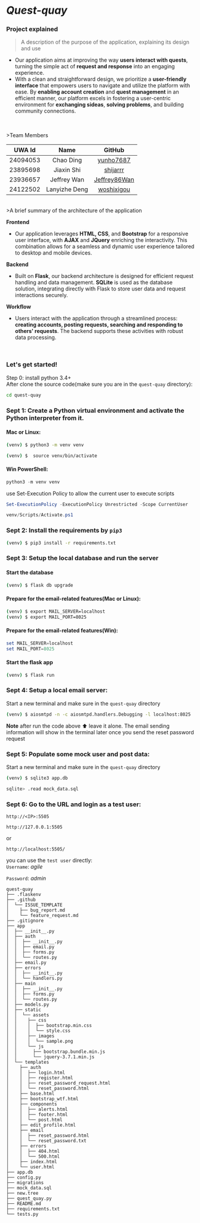 # *Quest-quay*

### Project explained
>A description of the purpose of the application, explaining its design and use
 - Our application aims at improving the way **users interact with quests**, turning the simple act of **request and response** into an engaging experience.
 - With a clean and straightforward design, we prioritize a **user-friendly interface** that empowers users to navigate and utilize the platform with ease. By **enabling account creation** and **quest management** in an efficient manner, our platform excels in fostering a user-centric environment for **exchanging sideas**, **solving problems**, and building community connections. 
<br /> 
<br />
 >Team Members   

|  UWA Id   | Name  | GitHub |
|  :----:  | :----:  | :----:  |
| 24094053  | Chao Ding |[yunho7687](https://github.com/yunho7687) |
| 23895698  | Jiaxin Shi |[shijarrr](https://github.com/shijarrr) |
| 23936657  | Jeffrey Wan |[Jeffrey86Wan](https://github.com/Jeffrey86Wan)|
| 24122502  | Lanyizhe Deng |[woshixigou](https://github.com/woshixigou)|
<br />
 >A brief summary of the architecture of the application   

**Frontend**   
 - Our application leverages **HTML, CSS**, and **Bootstrap** for a responsive user interface, with **AJAX** and **JQuery** enriching the interactivity. This combination allows for a seamless and dynamic user experience tailored to desktop and mobile devices.

**Backend**   
 - Built on **Flask**, our backend architecture is designed for efficient request handling and data management. **SQLite** is used as the database solution, integrating directly with Flask to store user data and request interactions securely.

**Workflow**  
 - Users interact with the application through a streamlined process: **creating accounts, posting requests, searching and responding to others' requests**. The backend supports these activities with robust data processing.  
  
    
<br /> 

### Let's get started!
Step 0: install python 3.4+    
After clone the source code(make sure you are in the `quest-quay` directory):        
``` bash
cd quest-quay
```
### Sept 1: Create a Python virtual environment and activate the Python interpreter from it.
#### Mac or Linux:
```bash
(venv) $ python3 -m venv venv
```
```bash
(venv) $  source venv/bin/activate
```
#### Win PowerShell:
```powershell
python3 -m venv venv
```
use Set-Execution Policy to allow the current user to execute scripts
```powershell
Set-ExecutionPolicy -ExecutionPolicy Unrestricted -Scope CurrentUser
```
```powershell
venv/Scripts/Activate.ps1
```

### Sept 2: Install the requirements by `pip3`   
```bash
(venv) $ pip3 install -r requirements.txt
```


### Sept 3: Setup the local database and run the server
#### Start the database
```bash
(venv) $ flask db upgrade
```
#### Prepare for the email-related features(Mac or Linux):
``` bash
(venv) $ export MAIL_SERVER=localhost
(venv) $ export MAIL_PORT=8025
```
#### Prepare for the email-related features(Win):
```powershell
set MAIL_SERVER=localhost
set MAIL_PORT=8025
```
#### Start the flask app
```bash
(venv) $ flask run
```
### Sept 4: Setup a local email server:
Start a new terminal and make sure in the `quest-quay` directory
```bash
(venv) $ aiosmtpd -n -c aiosmtpd.handlers.Debugging -l localhost:8025
```
__Note__ after run the code above ⬆️ leave it alone. The email sending information will show in the terminal later once you send the reset password request     

### Sept 5: Populate some mock user and post data:
Start a new terminal and make sure in the `quest-quay` directory
 ``` bash
 (venv) $ sqlite3 app.db
 ```
 ``` bash
sqlite> .read mock_data.sql
```


### Sept 6: Go to the URL and login as a test user:  

`http://<IP>:5505 `      

   
`http://127.0.0.1:5505 `    

or    

`http://localhost:5505/`
 
you can use the `test user` directly:     
`Username`:  _agile_    
 
`Password`:  _admin_  
 
```
quest-quay
├── .flaskenv
├── .github
│  └── ISSUE_TEMPLATE
│    ├── bug_report.md
│    └── feature_request.md
├── .gitignore
├── app
│  ├── __init__.py
│  ├── auth
│  │  ├── __init__.py
│  │  ├── email.py
│  │  ├── forms.py
│  │  └── routes.py
│  ├── email.py
│  ├── errors
│  │  ├── __init__.py
│  │  └── handlers.py
│  ├── main
│  │  ├── __init__.py
│  │  ├── forms.py
│  │  └── routes.py
│  ├── models.py
│  ├── static
│  │  └── assets
│  │    ├── css
│  │    │  ├── bootstrap.min.css
│  │    │  └── style.css
│  │    ├── images
│  │    │  └── sample.png
│  │    └── js
│  │      ├── bootstrap.bundle.min.js
│  │      └── jquery-3.7.1.min.js
│  └── templates
│    ├── auth
│    │  ├── login.html
│    │  ├── register.html
│    │  ├── reset_password_request.html
│    │  └── reset_password.html
│    ├── base.html
│    ├── bootstrap_wtf.html
│    ├── components
│    │  ├── alerts.html
│    │  ├── footer.html
│    │  └── post.html
│    ├── edit_profile.html
│    ├── email
│    │  ├── reset_password.html
│    │  └── reset_password.txt
│    ├── errors
│    │  ├── 404.html
│    │  └── 500.html
│    ├── index.html
│    └── user.html
├── app.db
├── config.py
├── migrations
├── mock_data.sql
├── new.tree
├── quest_quay.py
├── README.md
├── requirements.txt
└── tests.py
   ```



